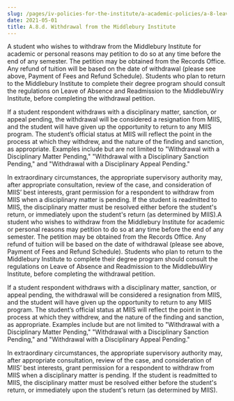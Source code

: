 ```yaml
---
slug: /pages/iv-policies-for-the-institute/a-academic-policies/a-8-leaves-of-absence-withdrawal-suspension-expulsion-and-graduation/a-8-d-withdrawal-from-middlebury-institute
date: 2021-05-01
title: A.8.d. Withdrawal from the Middlebury Institute
---
```

A student who wishes to withdraw from the Middlebury Institute for academic or personal reasons may petition to do so at any time before the end of any semester. The petition may be obtained from the Records Office. Any refund of tuition will be based on the date of withdrawal (please see above, Payment of Fees and Refund Schedule). Students who plan to return to the Middlebury Institute to complete their degree program should consult the regulations on Leave of Absence and Readmission to the MiddlebuWiry Institute, before completing the withdrawal petition.

If a student respondent withdraws with a disciplinary matter, sanction, or appeal pending, the withdrawal will be considered a resignation from MIIS, and the student will have given up the opportunity to return to any MIIS program. The student’s official status at MIIS will reflect the point in the process at which they withdrew, and the nature of the finding and sanction, as appropriate. Examples include but are not limited to "Withdrawal with a Disciplinary Matter Pending," "Withdrawal with a Disciplinary Sanction Pending," and "Withdrawal with a Disciplinary Appeal Pending."

In extraordinary circumstances, the appropriate supervisory authority may, after appropriate consultation, review of the case, and consideration of MIIS’ best interests, grant permission for a respondent to withdraw from MIIS when a disciplinary matter is pending. If the student is readmitted to MIIS, the disciplinary matter must be resolved either before the student's return, or immediately upon the student's return (as determined by MIIS).A student who wishes to withdraw from the Middlebury Institute for academic or personal reasons may petition to do so at any time before the end of any semester. The petition may be obtained from the Records Office. Any refund of tuition will be based on the date of withdrawal (please see above, Payment of Fees and Refund Schedule). Students who plan to return to the Middlebury Institute to complete their degree program should consult the regulations on Leave of Absence and Readmission to the MiddlebuWiry Institute, before completing the withdrawal petition.

If a student respondent withdraws with a disciplinary matter, sanction, or appeal pending, the withdrawal will be considered a resignation from MIIS, and the student will have given up the opportunity to return to any MIIS program. The student’s official status at MIIS will reflect the point in the process at which they withdrew, and the nature of the finding and sanction, as appropriate. Examples include but are not limited to "Withdrawal with a Disciplinary Matter Pending," "Withdrawal with a Disciplinary Sanction Pending," and "Withdrawal with a Disciplinary Appeal Pending."

In extraordinary circumstances, the appropriate supervisory authority may, after appropriate consultation, review of the case, and consideration of MIIS’ best interests, grant permission for a respondent to withdraw from MIIS when a disciplinary matter is pending. If the student is readmitted to MIIS, the disciplinary matter must be resolved either before the student's return, or immediately upon the student's return (as determined by MIIS).